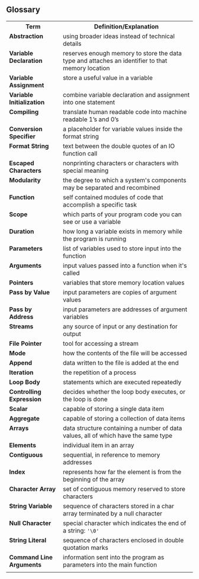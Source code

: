 <style>
    table{
        width:100%;
    }
    td{
        vertical-align: top;
    }
    img{
        height: auto;
        max-width: 100%;
    }
</style>

<h2>Glossary</h2>
<table>
  <tr>
    <th>Term</th>
    <th>Definition/Explanation</th>
  </tr>
  <tr>
    <td><strong>Abstraction</strong></td>
    <td>using broader ideas instead of technical details</td>
  </tr>
  <tr>
    <td><strong>Variable Declaration</strong></td>
    <td>reserves enough memory to store the data type and attaches an identifier to that memory location</td>
  </tr>
  <tr>
    <td><strong>Variable Assignment</strong></td>
    <td>store a useful value in a variable</td>
  </tr>
  <tr>
    <td><strong>Variable Initialization</strong></td>
    <td>combine variable declaration and assignment into one statement</td>
  </tr>
  <tr>
    <td><strong>Compiling</strong></td>
    <td>translate human readable code into machine readable 1’s and 0’s</td>
  </tr>
  <tr>
    <td><strong>Conversion Specifier</strong></td>
    <td>a placeholder for variable values inside the format string</td>
  </tr>
  <tr>
    <td><strong>Format String</strong></td>
    <td>text between the double quotes of an IO function call</td>
  </tr>
  <tr>
    <td><strong>Escaped Characters</strong></td>
    <td>nonprinting characters or characters with special meaning</td>
  </tr>
  <tr>
    <td><strong>Modularity</strong></td>
    <td>the degree to which a system's components may be separated and recombined</td>
  </tr>
  <tr>
    <td><strong>Function</strong></td>
    <td>self contained modules of code that accomplish a specific task</td>
  </tr>
  <tr>
    <td><strong>Scope</strong></td>
    <td>which parts of your program code you can see or use a variable</td>
  </tr>
  <tr>
    <td><strong>Duration</strong></td>
    <td>how long a variable exists in memory while the program is running</td>
  </tr>
  <tr>
    <td><strong>Parameters</strong></td>
    <td>list of variables used to store input into the function</td>
  </tr>
  <tr>
    <td><strong>Arguments</strong></td>
    <td>input values passed into a function when it's called</td>
  </tr>
  <tr>
    <td><strong>Pointers</strong></td>
    <td>variables that store memory location values</td>
  </tr>
  <tr>
    <td><strong>Pass by Value</strong></td>
    <td>input parameters are copies of argument values</td>
  </tr>
  <tr>
    <td><strong>Pass by Address</strong></td>
    <td>input parameters are addresses of argument variables</td>
  </tr>
  <tr>
    <td><strong>Streams</strong></td>
    <td>any source of input or any destination for output</td>
  </tr>
  <tr>
    <td><strong>File Pointer</strong></td>
    <td>tool for accessing a stream</td>
  </tr>
  <tr>
    <td><strong>Mode</strong></td>
    <td>how the contents of the file will be accessed</td>
  </tr>
  <tr>
    <td><strong>Append</strong></td>
    <td>data written to the file is added at the end</td>
  </tr>
  <tr>
    <td><strong>Iteration</strong></td>
    <td>the repetition of a process</td>
  </tr>
  <tr>
    <td><strong>Loop Body</strong></td>
    <td>statements which are executed repeatedly</td>
  </tr>
  <tr>
    <td><strong>Controlling Expression</strong></td>
    <td>decides whether the loop body executes, or the loop is done</td>
  </tr>
  <tr>
    <td><strong>Scalar</strong></td>
    <td>capable of storing a single data item</td>
  </tr>
  <tr>
    <td><strong>Aggregate</strong></td>
    <td>capable of storing a collection of data items</td>
  </tr>
  <tr>
    <td><strong>Arrays</strong></td>
    <td>data structure containing a number of data values, all of which have the same type</td>
  </tr>
  <tr>
    <td><strong>Elements</strong></td>
    <td>individual item in an array</td>
  </tr>
  <tr>
    <td><strong>Contiguous</strong></td>
    <td>sequential, in reference to memory addresses</td>
  </tr>
  <tr>
    <td><strong>Index</strong></td>
    <td>represents how far the element is from the beginning of the array</td>
  </tr>
  <tr>
    <td><strong>Character Array</strong></td>
    <td>set of contiguous memory reserved to store characters</td>
  </tr>
  <tr>
    <td><strong>String Variable</strong></td>
    <td>sequence of characters stored in a char array terminated by a null character</td>
  </tr>
  <tr>
    <td><strong>Null Character</strong></td>
    <td>special character which indicates the end of a string: <code>'\0'</code></td>
  </tr>
  <tr>
    <td><strong>String Literal</strong></td>
    <td>sequence of characters enclosed in double quotation marks</td>
  </tr>
  <tr>
    <td><strong>Command Line Arguments</strong></td>
    <td>information sent into the program as parameters into the main function</td>
  </tr>
  <tr>
    <td><strong></strong></td>
    <td></td>
  </tr>
</table>
